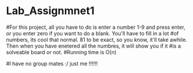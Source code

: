 # Lab_Assignmnet1

#For this project, all you have to do is enter a number 1-9 and press enter, or you enter zero if you want to do a blank. You'll have to fill in a lot
#of numbers, its cool that normal. 81 to be exact, so you know, it'll take awhile. Then when you have enetered all the numbres, it will show you if it
#is a solveable board or not. 
#Running time is O(n)

#I have no group mates :/ just me !!!!!!
